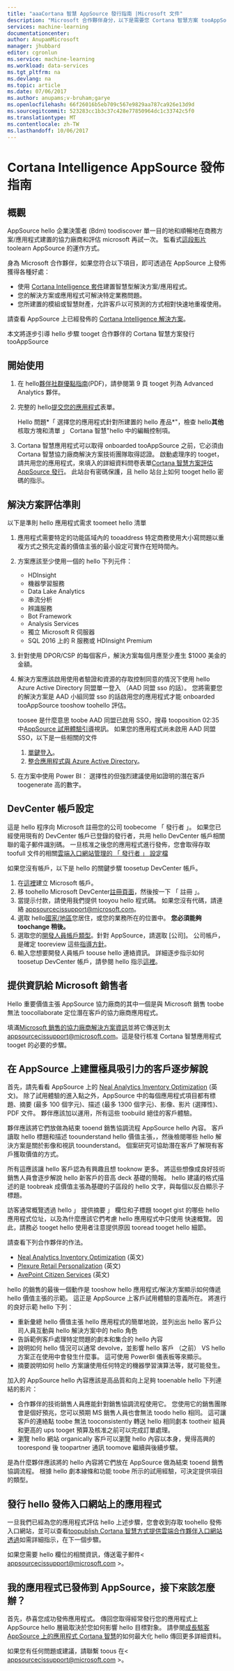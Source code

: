 ```yaml
---
title: "aaaCortana 智慧 AppSource 發行指南 |Microsoft 文件"
description: "Microsoft 合作夥伴身分，以下是需要您 Cortana 智慧方案 tooAppSource toofollow toopublish 所有 hello 步驟。"
services: machine-learning
documentationcenter: 
author: AnupamMicrosoft
manager: jhubbard
editor: cgronlun
ms.service: machine-learning
ms.workload: data-services
ms.tgt_pltfrm: na
ms.devlang: na
ms.topic: article
ms.date: 07/06/2017
ms.author: anupams;v-bruham;garye
ms.openlocfilehash: 66f26016b5eb709c567e9829aa787ca926e13d9d
ms.sourcegitcommit: 523283cc1b3c37c428e77850964dc1c33742c5f0
ms.translationtype: MT
ms.contentlocale: zh-TW
ms.lasthandoff: 10/06/2017
---
```

# <a name="cortana-intelligence-appsource-publishing-guide"></a>Cortana Intelligence AppSource 發佈指南

## <a name="overview"></a>概觀
AppSource hello 企業決策者 (Bdm) toodiscover 單一目的地和順暢地在商務方案/應用程式建置的協力廠商和評估 microsoft 再試一次。 監看式[這段影片](https://youtu.be/hpq_Y9LuIB8)toolearn AppSource 的運作方式。 

身為 Microsoft 合作夥伴，如果您符合以下項目，即可透過在 AppSource 上發佈獲得各種好處：
- 使用 [Cortana Intelligence 套件](https://azure.microsoft.com/en-us/suites/cortana-intelligence-suite/?cdn=disable)建置智慧型解決方案/應用程式。
- 您的解決方案或應用程式可解決特定業務問題。
- 您所建置的模組或智慧財產，允許客戶以可預測的方式相對快速地重複使用。

請查看 AppSource 上已經發佈的 [Cortana Intelligence 解決方案](https://appsource.microsoft.com/en-us/marketplace/apps?product=cortana-intelligence&page=1)。 

本文將逐步引導 hello 步驟 tooget 合作夥伴的 Cortana 智慧方案發行 tooAppSource

## <a name="getting-started"></a>開始使用
1. 在 hello[夥伴社群優點指南](https://www.microsoftpartnerserverandcloud.com/_layouts/download.aspx?SourceUrl=Hosted%20Documents/Partner%20Community%20Benefits%20Guide%20-%20Cloud%20and%20Enterprise.pdf)(PDF)，請參閱第 9 頁 tooget 列為 Advanced Analytics 夥伴。
1. 完整的 hello[提交您的應用程式](https://appsource.microsoft.com/en-us/partners/list-an-app)表單。

    Hello 問題*「 選擇您的應用程式針對所建置的 hello 產品*"，檢查 hello**其他**核取方塊和清單 」 Cortana 智慧"hello 中的編輯控制項。
1. Cortana 智慧應用程式可以取得 onboarded tooAppSource 之前，它必須由 Cortana 智慧協力廠商解決方案技術團隊取得認證。 啟動處理序的 tooget，請共用您的應用程式，來填入的詳細資料問卷表單[Cortana 智慧方案評估 AppSource 發行](https://aka.ms/cisappsrceval)。 此站台有密碼保護，且 hello 站台上如何 tooget hello 密碼的指示。

## <a name="solution-evaluation-criteria"></a>解決方案評估準則
以下是準則 hello 應用程式需求 toomeet hello 清單
1. 應用程式需要特定的功能區域內的 tooaddress 特定商務使用大小寫問題以重複方式之預先定義的價值主張的最小設定可實作在短時間內。
1. 方案應該至少使用一個的 hello 下列元件：

    - HDInsight
    - 機器學習服務
    - Data Lake Analytics
    - 串流分析
    - 辨識服務
    - Bot Framework
    - Analysis Services
    - 獨立 Microsoft R 伺服器
    - SQL 2016 上的 R 服務或 HDInsight Premium
1. 針對使用 DPOR/CSP 的每個客戶，解決方案每個月應至少產生 $1000 美金的金額。
1. 解決方案應該啟用使用者驗證和資源的存取控制同意的情況下使用 hello Azure Active Directory 同盟單一登入 （AAD 同盟 sso 的話）。 您將需要您的解決方案是 AAD 小組同盟 sso 的話啟用您的應用程式才能 onboarded tooAppSource tooshow toohello 評估。

     toosee 是什麼意思 toobe AAD 同盟已啟用 SSO，搜尋 tooposition 02:35 中[AppSource 試用體驗引導](https://aka.ms/trialexperienceforwebapps)視訊。 如果您的應用程式尚未啟用 AAD 同盟 SSO，以下是一些相關的文件
   1. [單鍵登入](https://identity.microsoft.com/Landing?ru=https://identity.microsoft.com/)。
   1. [整合應用程式與 Azure Active Directory](https://docs.microsoft.com/azure/active-directory/develop/active-directory-integrating-applications#adding-an-application)。
     
1. 在方案中使用 Power BI： 選擇性的但強烈建議使用如證明的潛在客戶 toogenerate 高的數字。

## <a name="devcenter-account-setup"></a>DevCenter 帳戶設定
這是 hello 程序向 Microsoft 註冊您的公司 toobecome 「 發行者 」。 如果您已經使用現有的 DevCenter 帳戶已登錄的發行者，共用 hello DevCenter 帳戶相關聯的電子郵件識別碼。 一旦核准之後您的應用程式進行發佈，您會取得存取 toofull 文件的相關[雲端入口網站管理的 「 發行者 」 設定檔](https://cloudpartner.azure.com/#documentation/manage-publisher-profile)

如果您沒有帳戶，以下是 hello 的關鍵步驟 toosetup DevCenter 帳戶。
1. 在[這裡](https://signup.live.com/signup.aspx)建立 Microsoft 帳戶。
1. 移 toohello Microsoft DevCenter[註冊頁面](http://go.microsoft.com/fwlink/?LinkId=615100)，然後按一下 「 註冊 」。
1. 當提示付款，請使用我們提供 tooyou hello 程式碼。 如果您沒有代碼，請連絡 [appsourcecissupport@microsoft.com](mailto:appsourcecissupport@microsoft.com?subject=Request%20for%20promotion-code%20for%20DevCenter%20account%20setup)。
1. 選取 hello[國家/地區](https://docs.microsoft.com/windows/uwp/publish/account-types-locations-and-fees)您居住，或您的業務所在的位置中。 **您必須能夠 toochange 稍後。**
1. 選取您的[開發人員帳戶類型](https://docs.microsoft.com/windows/uwp/publish/account-types-locations-and-fees)。針對 AppSource，請選取 [公司]。 公司帳戶，是確定 tooreview 這些[指導方針](https://docs.microsoft.com/windows/uwp/publish/opening-a-developer-account)。
1. 輸入您想要開發人員帳戶 toouse hello 連絡資訊。
詳細逐步指示如何 toosetup DevCenter 帳戶，請參閱 hello 指示[這裡](https://docs.microsoft.com/azure/marketplace-publishing/marketplace-publishing-accounts-creation-registration)。

## <a name="provide-info-for-microsoft-sellers"></a>提供資訊給 Microsoft 銷售者
Hello 重要價值主張 AppSource 協力廠商的其中一個是與 Microsoft 銷售 toobe 無法 toocollaborate 定位潛在客戶的協力廠商應用程式。

填滿[Microsoft 銷售的協力廠商解決方案資訊](https://aka.ms/aapartnerappinfo)並將它傳送到太[appsourcecissupport@microsoft.com](mailto:appsourcecissupport@microsoft.com?subject=Request%20publisher%20account%20creation%20for%20%3cPartner%20Name%3e%20and%20whitelist%20owner/contributer%20AAD/MSA%20email%20IDs)。這是發行核准 Cortana 智慧應用程式 tooget 的必要的步驟。

## <a name="build-a-compelling-customer-walkthrough-on-appsource"></a>在 AppSource 上建置極具吸引力的客戶逐步解說
首先，請先看看 AppSource 上的 [Neal Analytics Inventory Optimization](https://appsource.microsoft.com/en-us/product/web-apps/neal_analytics.8066ad01-1e61-40cd-bd33-9b86c65fa73a?tab=Overview&tag=CISHome) \(英文\)。 除了試用體驗的進入點之外，AppSource 中的每個應用程式項目都有標題、摘要 (最多 100 個字元)、描述 (最多 1300 個字元)、影像、影片 (選擇性)、PDF 文件。 夥伴應該加以運用，所有這些 toobuild 絕佳的客戶體驗。

夥伴應該將它們放做為結束 tooend 銷售協調流程 AppSource hello 內容。 客戶讀取 hello 標題和描述 toounderstand hello 價值主張，，然後檢閱哪些 hello 解決方案是關於影像和視訊 toounderstand。 個案研究可協助潛在客戶了解現有客戶獲取價值的方式。 

所有這應該讓 hello 客戶認為有興趣且想 tooknow 更多。 將這些想像成良好技術銷售人員會逐步解說 hello 新客戶的音高 deck 基礎的簡報。 hello 建議的格式描述的是 toobreak 成價值主張為基礎的子區段的 hello 文字，與每個以反白顯示子標題。 

訪客通常概覽透過 hello 」 提供摘要 」 欄位和子標題 tooget gist 的哪些 hello 應用程式位址，以及為什麼應該它們考慮 hello 應用程式中只使用 快速概覽。 因此，請務必 tooget hello 使用者注意提供原因 tooread tooget hello 細節。

請查看下列合作夥伴的作法。
- [Neal Analytics Inventory Optimization](https://appsource.microsoft.com/en-us/product/web-apps/neal_analytics.8066ad01-1e61-40cd-bd33-9b86c65fa73a?tab=Overview) \(英文\)
- [Plexure Retail Personalization](https://appsource.microsoft.com/en-us/product/web-apps/plexure.c82dc2fc-817b-487e-ae83-1658c1bc8ff2?tab=Overview) \(英文\)
- [AvePoint Citizen Services](https://appsource.microsoft.com/en-us/product/web-apps/avepoint.7738ac97-fd40-4ed3-aaab-327c3e0fe0b3?tab=Overview) \(英文\)

hello 的銷售的最後一個動作是 tooshow hello 應用程式/解決方案顯示如何傳遞 hello 價值主張的示範。 這正是 AppSource 上客戶試用體驗的意義所在。 將進行的良好示範 hello 下列：
- 重新彙總 hello 價值主張 hello 應用程式的簡單地說，並列出出 hello 客戶公司人員互動與 hello 解決方案中的 hello 角色
- 告訴範例客戶處理特定問題的劇本和集合的 hello 內容
- 說明如何 hello 情況可以通常 devolve，並影響 hello 客戶 （之前） VS hello 方案正在使用中會發生什麼事。 這可使用 PowerBI 儀表板等來顯示。
- 摘要說明如何 hello 方案讓使用任何特定的機器學習演算法等，就可能發生。

加入的 AppSource hello 內容應該是高品質和向上足夠 tooenable hello 下列連結的影片：
- 合作夥伴的技術銷售人員應能針對銷售協調流程使用它。 您使用它的銷售團隊會是個好預兆，您可以預期 MS 銷售人員也會無法 toodo hello 相同。 這可讓客戶的連絡點 toobe 無法 tooconsistently 轉送 hello 相同劇本 tootheir 組員和更高的 ups tooget 預算及核准之前可以完成訂單處理。
- 瀏覽 hello 網站 organically 客戶可以瀏覽 hello 內容以本身，覺得高興的 toorespond 後 toopartner 通訊 toomove 繼續與後續步驟。

是為什麼夥伴應該將的 hello 內容將它們放在 AppSource 做為結束 tooend 銷售協調流程。 根據 hello 劇本線條和功能 toobe 所示的試用經驗，可決定提供項目的類型。

## <a name="publish-your-app-on-hello-publishing-portal"></a>發行 hello 發佈入口網站上的應用程式
一旦我們已經為您的應用程式評估 hello 上述步驟，您會收到存取 toohello 發佈入口網站，並可以查看[toopublish Cortana 智慧方式提供雲端合作夥伴入口網站透過](https://cloudpartner.azure.com/#documentation/cloud-partner-portal-publish-cortana-intelligence-app)如需詳細指示，在下一個步驟。

如果您需要 hello 欄位的相關資訊，傳送電子郵件< appsourcecissupport@microsoft.com >。
## <a name="my-app-is-published-on-appsource---now-what"></a>我的應用程式已發佈到 AppSource，接下來該怎麼辦？
首先，恭喜您成功發佈應用程式。
傳回您取得經常發行您的應用程式上 AppSource hello 層級取決於您如何影響 hello 目標對象。 請參閱[成長駭客 AppSource 上的應用程式 Cortana 智慧](http://aka.ms/aagrowthhackguide)的如何最大化 hello 傳回更多詳細資料。

如果您有任何問題或建議，請聯繫 toous 在< appsourcecissupport@microsoft.com >。

